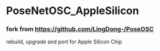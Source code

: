 # PoseNetOSC_AppleSilicon

### fork from https://github.com/LingDong-/PoseOSC ###

rebuild, upgrade and port for Apple Silicon Chip
